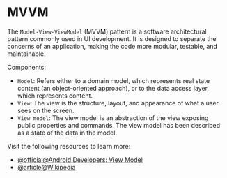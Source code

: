 # MVVM 

The `Model-View-ViewModel` (MVVM) pattern is a software architectural pattern commonly used in UI development. It is designed to separate the concerns of an application, making the code more modular, testable, and maintainable.

Components:

- `Model`: Refers either to a domain model, which represents real state content (an object-oriented approach), or to the data access layer, which represents content.
- `View`: The view is the structure, layout, and appearance of what a user sees on the screen.
- `View model`: The view model is an abstraction of the view exposing public properties and commands. The view model has been described as a state of the data in the model.

Visit the following resources to learn more:

- [@official@Android Developers: View Model](https://developer.android.com/topic/libraries/architecture/viewmodel)
- [@article@Wikipedia](https://en.wikipedia.org/wiki/Model%E2%80%93view%E2%80%93viewmodel)
